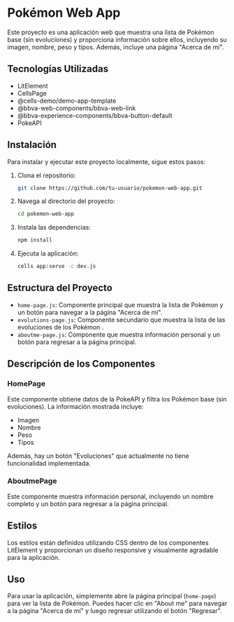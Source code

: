 # Pokémon Web App

Este proyecto es una aplicación web que muestra una lista de Pokémon base (sin evoluciones) y proporciona información sobre ellos, incluyendo su imagen, nombre, peso y tipos. Además, incluye una página "Acerca de mí".

## Tecnologías Utilizadas

- LitElement
- CellsPage
- @cells-demo/demo-app-template
- @bbva-web-components/bbva-web-link
- @bbva-experience-components/bbva-button-default
- PokeAPI

## Instalación

Para instalar y ejecutar este proyecto localmente, sigue estos pasos:

1. Clona el repositorio:
    ```sh
    git clone https://github.com/tu-usuario/pokemon-web-app.git
    ```
2. Navega al directorio del proyecto:
    ```sh
    cd pokemon-web-app
    ```
3. Instala las dependencias:
    ```sh
    npm install
    ```
4. Ejecuta la aplicación:
    ```sh
    cells app:serve -c dev.js
    ```

## Estructura del Proyecto

- `home-page.js`: Componente principal que muestra la lista de Pokémon y un botón para navegar a la página "Acerca de mí".
- `evolutions-page.js`: Componente secundario que muestra la lista de las evoluciones de los Pokémon .
- `aboutme-page.js`: Componente que muestra información personal y un botón para regresar a la página principal.

## Descripción de los Componentes

### HomePage

Este componente obtiene datos de la PokeAPI y filtra los Pokémon base (sin evoluciones). La información mostrada incluye:

- Imagen
- Nombre
- Peso
- Tipos

Además, hay un botón "Evoluciones" que actualmente no tiene funcionalidad implementada.

### AboutmePage

Este componente muestra información personal, incluyendo un nombre completo y un botón para regresar a la página principal.

## Estilos

Los estilos están definidos utilizando CSS dentro de los componentes LitElement y proporcionan un diseño responsive y visualmente agradable para la aplicación.

## Uso

Para usar la aplicación, simplemente abre la página principal (`home-page`) para ver la lista de Pokémon. Puedes hacer clic en "About me" para navegar a la página "Acerca de mí" y luego regresar utilizando el botón "Regresar".


